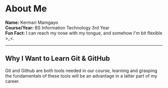 # About Me

**Name:** Kermari Mamgayo  
**Course/Year:** BS Information Technology 3rd Year  
**Fun Fact:** I can reach my nose with my tongue, and somehow I'm bit flexible >_<.  

---

## Why I Want to Learn Git & GitHub

Git and Github are both tools needed in our course, learning and grasping the fundamentals of these tools will be an advantage in a latter part of my career.
